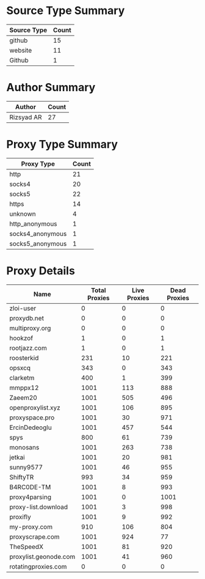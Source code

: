# Source Type Summary

| Source Type | Count |
|-------------|-------|
| github | 15 |
| website | 11 |
| Github | 1 |


# Author Summary

| Author | Count |
|--------|-------|
| Rizsyad AR | 27 |


# Proxy Type Summary

| Proxy Type | Count |
|------------|-------|
| http | 21 |
| socks4 | 20 |
| socks5 | 22 |
| https | 14 |
| unknown | 4 |
| http_anonymous | 1 |
| socks4_anonymous | 1 |
| socks5_anonymous | 1 |


# Proxy Details

| Name | Total Proxies | Live Proxies | Dead Proxies |
|------|---------------|--------------|---------------|
| zloi-user | 0 | 0 | 0 |
| proxydb.net | 0 | 0 | 0 |
| multiproxy.org | 0 | 0 | 0 |
| hookzof | 1 | 0 | 1 |
| rootjazz.com | 1 | 0 | 1 |
| roosterkid | 231 | 10 | 221 |
| opsxcq | 343 | 0 | 343 |
| clarketm | 400 | 1 | 399 |
| mmppx12 | 1001 | 113 | 888 |
| Zaeem20 | 1001 | 505 | 496 |
| openproxylist.xyz | 1001 | 106 | 895 |
| proxyspace.pro | 1001 | 30 | 971 |
| ErcinDedeoglu | 1001 | 457 | 544 |
| spys | 800 | 61 | 739 |
| monosans | 1001 | 263 | 738 |
| jetkai | 1001 | 20 | 981 |
| sunny9577 | 1001 | 46 | 955 |
| ShiftyTR | 993 | 34 | 959 |
| B4RC0DE-TM | 1001 | 8 | 993 |
| proxy4parsing | 1001 | 0 | 1001 |
| proxy-list.download | 1001 | 3 | 998 |
| proxifly | 1001 | 9 | 992 |
| my-proxy.com | 910 | 106 | 804 |
| proxyscrape.com | 1001 | 924 | 77 |
| TheSpeedX | 1001 | 81 | 920 |
| proxylist.geonode.com | 1001 | 41 | 960 |
| rotatingproxies.com | 0 | 0 | 0 |
